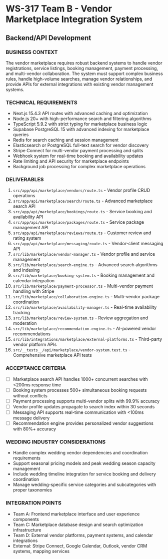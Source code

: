 # WS-317 Team B - Vendor Marketplace Integration System
## Backend/API Development

### BUSINESS CONTEXT
The vendor marketplace requires robust backend systems to handle vendor registrations, service listings, booking management, payment processing, and multi-vendor collaboration. The system must support complex business rules, handle high-volume searches, manage vendor relationships, and provide APIs for external integrations with existing vendor management systems.

### TECHNICAL REQUIREMENTS
- Next.js 15.4.3 API routes with advanced caching and optimization
- Node.js 20+ with high-performance search and filtering algorithms
- TypeScript 5.9.2 with strict typing for marketplace business logic
- Supabase PostgreSQL 15 with advanced indexing for marketplace queries
- Redis for search caching and session management
- Elasticsearch or PostgreSQL full-text search for vendor discovery
- Stripe Connect for multi-vendor payment processing and splits
- Webhook system for real-time booking and availability updates
- Rate limiting and API security for marketplace endpoints
- Background job processing for complex marketplace operations

### DELIVERABLES
1. `src/app/api/marketplace/vendors/route.ts` - Vendor profile CRUD operations
2. `src/app/api/marketplace/search/route.ts` - Advanced marketplace search API
3. `src/app/api/marketplace/bookings/route.ts` - Service booking and availability API
4. `src/app/api/marketplace/packages/route.ts` - Service package management API
5. `src/app/api/marketplace/reviews/route.ts` - Customer review and rating system
6. `src/app/api/marketplace/messaging/route.ts` - Vendor-client messaging API
7. `src/lib/marketplace/vendor-manager.ts` - Vendor profile and service management
8. `src/lib/marketplace/search-engine.ts` - Advanced search algorithms and indexing
9. `src/lib/marketplace/booking-system.ts` - Booking management and calendar integration
10. `src/lib/marketplace/payment-processor.ts` - Multi-vendor payment handling with Stripe
11. `src/lib/marketplace/collaboration-engine.ts` - Multi-vendor package coordination
12. `src/lib/marketplace/availability-manager.ts` - Real-time availability tracking
13. `src/lib/marketplace/review-system.ts` - Review aggregation and moderation
14. `src/lib/marketplace/recommendation-engine.ts` - AI-powered vendor recommendations
15. `src/lib/integrations/marketplace/external-platforms.ts` - Third-party vendor platform APIs
16. `src/__tests__/api/marketplace/vendor-system.test.ts` - Comprehensive marketplace API tests

### ACCEPTANCE CRITERIA
- [ ] Marketplace search API handles 1000+ concurrent searches with <200ms response time
- [ ] Booking system processes 500+ simultaneous booking requests without conflicts
- [ ] Payment processing supports multi-vendor splits with 99.9% accuracy
- [ ] Vendor profile updates propagate to search index within 30 seconds
- [ ] Messaging API supports real-time communication with <100ms message delivery
- [ ] Recommendation engine provides personalized vendor suggestions with 80%+ accuracy

### WEDDING INDUSTRY CONSIDERATIONS
- Handle complex wedding vendor dependencies and coordination requirements
- Support seasonal pricing models and peak wedding season capacity management
- Include wedding timeline integration for service booking and delivery coordination
- Manage wedding-specific service categories and subcategories with proper taxonomies

### INTEGRATION POINTS
- Team A: Frontend marketplace interface and user experience components
- Team C: Marketplace database design and search optimization infrastructure
- Team D: External vendor platforms, payment systems, and calendar integrations
- External: Stripe Connect, Google Calendar, Outlook, vendor CRM systems, mapping services